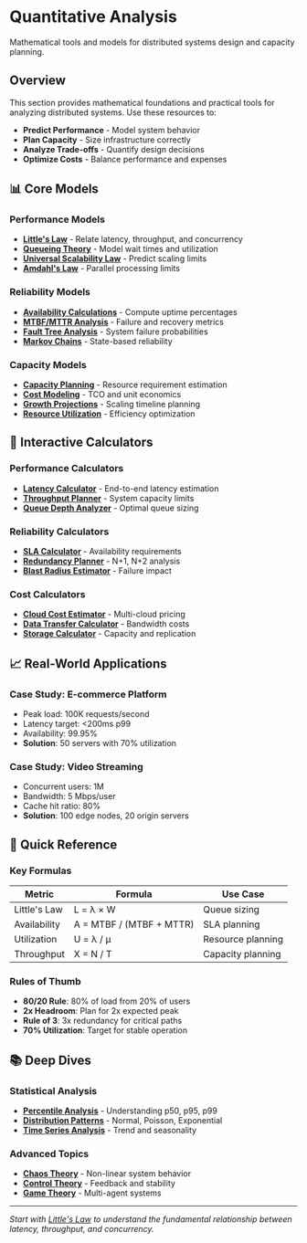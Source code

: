 # Quantitative Analysis

Mathematical tools and models for distributed systems design and capacity planning.

## Overview

This section provides mathematical foundations and practical tools for analyzing distributed systems. Use these resources to:

- **Predict Performance** - Model system behavior
- **Plan Capacity** - Size infrastructure correctly
- **Analyze Trade-offs** - Quantify design decisions
- **Optimize Costs** - Balance performance and expenses

## 📊 Core Models

### Performance Models
- **[Little's Law](littles-law/)** - Relate latency, throughput, and concurrency
- **[Queueing Theory](queueing-theory/)** - Model wait times and utilization
- **[Universal Scalability Law](universal-scalability/)** - Predict scaling limits
- **[Amdahl's Law](amdahls-law/)** - Parallel processing limits

### Reliability Models
- **[Availability Calculations](availability-math/)** - Compute uptime percentages
- **[MTBF/MTTR Analysis](mtbf-mttr/)** - Failure and recovery metrics
- **[Fault Tree Analysis](fault-tree/)** - System failure probabilities
- **[Markov Chains](markov-reliability/)** - State-based reliability

### Capacity Models
- **[Capacity Planning](capacity-planning/)** - Resource requirement estimation
- **[Cost Modeling](cost-analysis/)** - TCO and unit economics
- **[Growth Projections](growth-modeling/)** - Scaling timeline planning
- **[Resource Utilization](utilization-analysis/)** - Efficiency optimization

## 🧮 Interactive Calculators

### Performance Calculators
- **[Latency Calculator](calculators/latency/)** - End-to-end latency estimation
- **[Throughput Planner](calculators/throughput/)** - System capacity limits
- **[Queue Depth Analyzer](calculators/queue-depth/)** - Optimal queue sizing

### Reliability Calculators
- **[SLA Calculator](calculators/sla/)** - Availability requirements
- **[Redundancy Planner](calculators/redundancy/)** - N+1, N+2 analysis
- **[Blast Radius Estimator](calculators/blast-radius/)** - Failure impact

### Cost Calculators
- **[Cloud Cost Estimator](calculators/cloud-cost/)** - Multi-cloud pricing
- **[Data Transfer Calculator](calculators/data-transfer/)** - Bandwidth costs
- **[Storage Calculator](calculators/storage/)** - Capacity and replication

## 📈 Real-World Applications

### Case Study: E-commerce Platform
- Peak load: 100K requests/second
- Latency target: <200ms p99
- Availability: 99.95%
- **Solution**: 50 servers with 70% utilization

### Case Study: Video Streaming
- Concurrent users: 1M
- Bandwidth: 5 Mbps/user
- Cache hit ratio: 80%
- **Solution**: 100 edge nodes, 20 origin servers

## 🎯 Quick Reference

### Key Formulas

| Metric | Formula | Use Case |
|--------|---------|----------|
| Little's Law | L = λ × W | Queue sizing |
| Availability | A = MTBF / (MTBF + MTTR) | SLA planning |
| Utilization | U = λ / μ | Resource planning |
| Throughput | X = N / T | Capacity planning |

### Rules of Thumb
- **80/20 Rule**: 80% of load from 20% of users
- **2x Headroom**: Plan for 2x expected peak
- **Rule of 3**: 3x redundancy for critical paths
- **70% Utilization**: Target for stable operation

## 📚 Deep Dives

### Statistical Analysis
- **[Percentile Analysis](percentiles/)** - Understanding p50, p95, p99
- **[Distribution Patterns](distributions/)** - Normal, Poisson, Exponential
- **[Time Series Analysis](time-series/)** - Trend and seasonality

### Advanced Topics
- **[Chaos Theory](chaos-theory/)** - Non-linear system behavior
- **[Control Theory](control-theory/)** - Feedback and stability
- **[Game Theory](game-theory/)** - Multi-agent systems

---

*Start with [Little's Law](littles-law/) to understand the fundamental relationship between latency, throughput, and concurrency.*